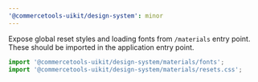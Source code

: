 ```yaml
---
'@commercetools-uikit/design-system': minor
---
```


Expose global reset styles and loading fonts from `/materials` entry point.
These should be imported in the application entry point.

```js
import '@commercetools-uikit/design-system/materials/fonts';
import '@commercetools-uikit/design-system/materials/resets.css';
```
